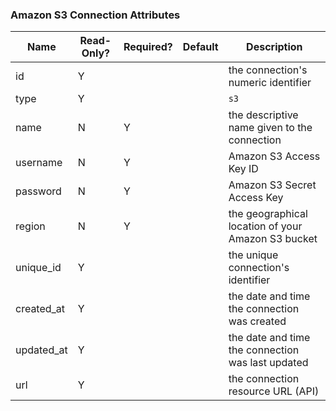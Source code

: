 ### Amazon S3 Connection Attributes

|Name|Read-Only?|Required?|Default|Description|
|----|---------|---------|-------|-----------|
|id|Y| | |the connection's numeric identifier
|type|Y| | |`s3`
|name|N|Y| |the descriptive name given to the connection
|username|N|Y| |Amazon S3 Access Key ID
|password|N|Y| |Amazon S3 Secret Access Key
|region|N|Y| |the geographical location of your Amazon S3 bucket
|unique_id|Y| | |the unique connection's identifier
|created_at|Y| | |the date and time the connection was created
|updated_at|Y| | |the date and time the connection was last updated
|url|Y| | |the connection resource URL (API)
